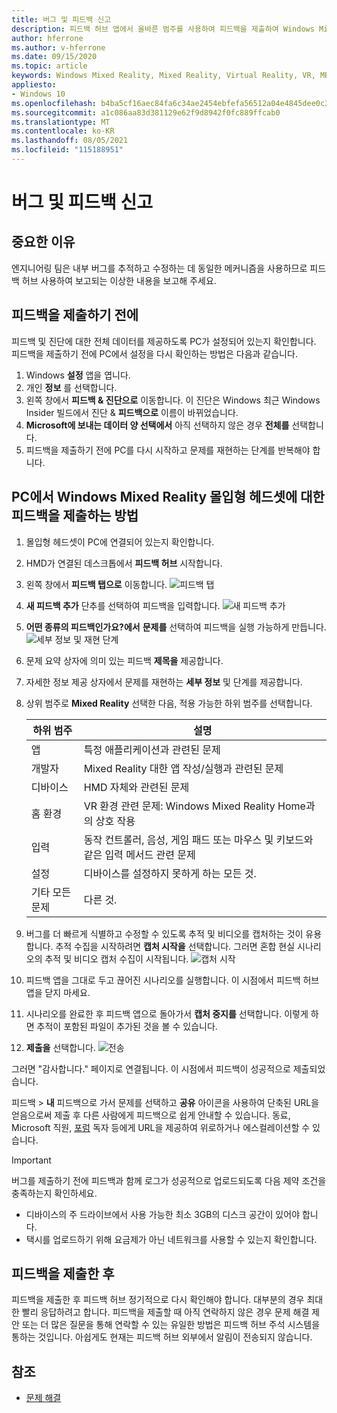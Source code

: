 ```yaml
---
title: 버그 및 피드백 신고
description: 피드백 허브 앱에서 올바른 범주를 사용하여 피드백을 제출하여 Windows Mixed Reality 개선합니다.
author: hferrone
ms.author: v-hferrone
ms.date: 09/15/2020
ms.topic: article
keywords: Windows Mixed Reality, Mixed Reality, Virtual Reality, VR, MR, 피드백, 피드백 허브, 버그
appliesto:
- Windows 10
ms.openlocfilehash: b4ba5cf16aec84fa6c34ae2454ebfefa56512a04e4845dee0c3c894c4976cc53
ms.sourcegitcommit: a1c086aa83d381129e62f9d8942f0fc889ffcab0
ms.translationtype: MT
ms.contentlocale: ko-KR
ms.lasthandoff: 08/05/2021
ms.locfileid: "115188951"
---
```

# <a name="filing-bugs-and-feedback"></a>버그 및 피드백 신고

## <a name="why-its-important"></a>중요한 이유

엔지니어링 팀은 내부 버그를 추적하고 수정하는 데 동일한 메커니즘을 사용하므로 피드백 허브 사용하여 보고되는 이상한 내용을 보고해 주세요.

## <a name="before-you-file-feedback"></a>피드백을 제출하기 전에

피드백 및 진단에 대한 전체 데이터를 제공하도록 PC가 설정되어 있는지 확인합니다. 피드백을 제출하기 전에 PC에서 설정을 다시 확인하는 방법은 다음과 같습니다.

1. Windows **설정** 앱을 엽니다.
2. 개인 **정보** 를 선택합니다.
3. 왼쪽 창에서 **피드백 & 진단으로** 이동합니다. 이 진단은 Windows 최근 Windows Insider 빌드에서 진단 & **피드백으로** 이름이 바뀌었습니다.
4. **Microsoft에 보내는 데이터 양 선택에서** 아직 선택하지 않은 경우 **전체를** 선택합니다.
5. 피드백을 제출하기 전에 PC를 다시 시작하고 문제를 재현하는 단계를 반복해야 합니다.

## <a name="how-to-file-feedback-for-windows-mixed-reality-immersive-headsets-on-pc"></a>PC에서 Windows Mixed Reality 몰입형 헤드셋에 대한 피드백을 제출하는 방법

1. 몰입형 헤드셋이 PC에 연결되어 있는지 확인합니다.
2. HMD가 연결된 데스크톱에서 **피드백 허브** 시작합니다.
3. 왼쪽 창에서 **피드백 탭으로** 이동합니다. ![피드백 탭](images/feedback1.png) 
4. **새 피드백 추가** 단추를 선택하여 피드백을 입력합니다. ![새 피드백 추가](images/feedback2.png)
5. **어떤 종류의 피드백인가요?에서** **문제를** 선택하여 피드백을 실행 가능하게 만듭니다. ![세부 정보 및 재현 단계](images/feedback3.png)
6. 문제 요약 상자에 의미 있는 피드백 **제목을** 제공합니다.
7. 자세한 정보 제공 상자에서 문제를 재현하는 **세부 정보** 및 단계를 제공합니다.
8. 상위 범주로 **Mixed Reality** 선택한 다음, 적용 가능한 하위 범주를 선택합니다.

   | 하위 범주      | 설명                                                                           |
   |------------------|---------------------------------------------------------------------------------------|
   | 앱             | 특정 애플리케이션과 관련된 문제                                                   |
   | 개발자        | Mixed Reality 대한 앱 작성/실행과 관련된 문제                               |
   | 디바이스           | HMD 자체와 관련된 문제                                                           |
   | 홈 환경  | VR 환경 관련 문제: Windows Mixed Reality Home과의 상호 작용    |
   | 입력            | 동작 컨트롤러, 음성, 게임 패드 또는 마우스 및 키보드와 같은 입력 메서드 관련 문제|
   | 설정           | 디바이스를 설정하지 못하게 하는 모든 것.                           |
   | 기타 모든 문제 | 다른 것.                                                                        |

9. 버그를 더 빠르게 식별하고 수정할 수 있도록 추적 및 비디오를 캡처하는 것이 유용합니다. 추적 수집을 시작하려면 **캡처 시작을** 선택합니다. 그러면 혼합 현실 시나리오의 추적 및 비디오 캡처 수집이 시작됩니다. ![ 캡처 시작](images/feedback4.png)
10. 피드백 앱을 그대로 두고 끊어진 시나리오를 실행합니다. 이 시점에서 피드백 허브 앱을 닫지 마세요.
11. 시나리오를 완료한 후 피드백 앱으로 돌아가서 **캡처 중지를** 선택합니다. 이렇게 하면 추적이 포함된 파일이 추가된 것을 볼 수 있습니다.
12. **제출을** 선택합니다. ![ 전송](images/feedback5.png)

그러면 "감사합니다." 페이지로 연결됩니다. 이 시점에서 피드백이 성공적으로 제출되었습니다.

피드백 > **내** 피드백으로 가서 문제를 선택하고 **공유** 아이콘을 사용하여 단축된 URL을 얻음으로써 제출 후 다른 사람에게 피드백으로 쉽게 안내할 수 있습니다. 동료, Microsoft 직원, [포럼](https://forums.hololens.com/) 독자 등에게 URL을 제공하여 위로하거나 에스컬레이션할 수 있습니다.

> [!IMPORTANT]
> 버그를 제출하기 전에 피드백과 함께 로그가 성공적으로 업로드되도록 다음 제약 조건을 충족하는지 확인하세요.
>    * 디바이스의 주 드라이브에서 사용 가능한 최소 3GB의 디스크 공간이 있어야 합니다.
>    * 택시를 업로드하기 위해 요금제가 아닌 네트워크를 사용할 수 있는지 확인합니다.

## <a name="after-filing-feedback"></a>피드백을 제출한 후

피드백을 제출한 후 피드백 허브 정기적으로 다시 확인해야 합니다. 대부분의 경우 최대한 빨리 응답하려고 합니다. 피드백을 제출할 때 아직 연락하지 않은 경우 문제 해결 제안 또는 더 많은 질문을 통해 연락할 수 있는 유일한 방법은 피드백 허브 주석 시스템을 통하는 것입니다. 아쉽게도 현재는 피드백 허브 외부에서 알림이 전송되지 않습니다.

## <a name="see-also"></a>참조

* [문제 해결](troubleshooting-windows-mixed-reality.md)